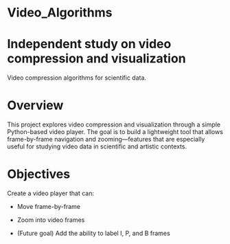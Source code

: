 # Video_Algorithms
# Independent study on video compression and visualization

Video compression algorithms for scientific data.

# Overview

This project explores video compression and visualization through a simple Python-based video player.
The goal is to build a lightweight tool that allows frame-by-frame navigation and zooming—features that are especially useful for studying video data in scientific and artistic contexts.

# Objectives

Create a video player that can:

- Move frame-by-frame

- Zoom into video frames

- (Future goal) Add the ability to label I, P, and B frames

